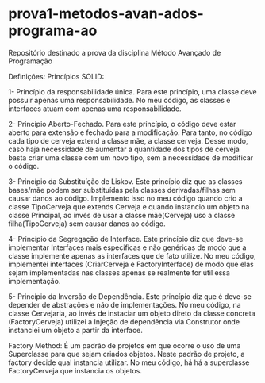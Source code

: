 # prova1-metodos-avan-ados-programa-ao
Repositório destinado a prova da disciplina Método Avançado de Programação

Definições:
Princípios SOLID:

1- Princípio da responsabilidade única. Para este princípio, uma classe deve possuir apenas uma responsabilidade. No meu código, as classes e interfaces atuam com apenas uma responsabilidade. 

2- Princípio Aberto-Fechado. Para este princípio, o código deve estar aberto para extensão e fechado para a modificação. Para tanto, no código cada tipo de cerveja extend a classe mãe, a classe cerveja. Desse modo, caso haja necessidade de aumentar a quantidade dos tipos de cerveja basta criar uma classe com um novo tipo, sem a necessidade de modificar o código.

3- Princípio da Substituíção de Liskov. Este princípio diz que as classes bases/mãe podem ser substituídas pela classes derivadas/filhas sem causar danos ao código. Implemento isso no meu código quando crio a classe TipoCerveja que extends Cerveja e quando instancio um objeto na classe Principal, ao invés de usar a classe mãe(Cerveja) uso a classe filha(TipoCerveja) sem causar danos ao código.

4- Princípio da Segregação de Interface. Este princípio diz que deve-se implementar Interfaces mais especificas e não genéricas de modo que a classe implemente apenas as interfaces que de fato utilize. No meu código, implementei interfaces (CriarCerveja e FactoryInterface) de modo que elas sejam implementadas nas classes apenas se realmente for útil essa implementação.

5- Princípio da Inversão de Dependência. Este princípio diz que é deve-se depender de abstrações e não de implementações. No meu código, na classe Cervejaria, ao invés de instaciar um objeto direto da classe concreta (FactoryCerveja) utilizei a Injeção de dependência via Construtor onde instanciei um objeto a partir da interface.


Factory Method:
É um padrão de projetos em que ocorre o uso de uma Superclasse para que sejam criados objetos. Neste padrão de projeto, a factory decide qual instancia utilizar. No meu código, há  há a superclasse FactoryCerveja que instancia os objetos.


